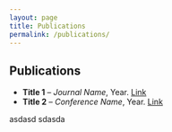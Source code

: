 ```yaml
---
layout: page
title: Publications
permalink: /publications/
---
```


## Publications

- **Title 1** – _Journal Name_, Year. [Link](#)
- **Title 2** – _Conference Name_, Year. [Link](#)

<!-- Add more as needed -->
asdasd
sdasda
